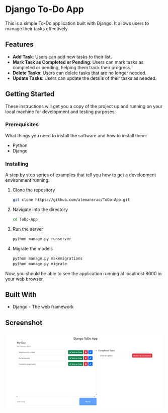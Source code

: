 # Django To-Do App

This is a simple To-Do application built with Django. It allows users to manage their tasks effectively.

## Features

- **Add Task**: Users can add new tasks to their list.
- **Mark Task as Completed or Pending**: Users can mark tasks as completed or pending, helping them track their progress.
- **Delete Tasks**: Users can delete tasks that are no longer needed.
- **Update Tasks**: Users can update the details of their tasks as needed.

## Getting Started

These instructions will get you a copy of the project up and running on your local machine for development and testing purposes.

### Prerequisites

What things you need to install the software and how to install them:

- Python
- Django

### Installing

A step by step series of examples that tell you how to get a development environment running:

1. Clone the repository
    ```bash
    git clone https://github.com/alemansrao/ToDo-App.git
    ```
2. Navigate into the directory
    ```bash
    cd ToDo-App
    ```
3. Run the server
    ```bash
    python manage.py runserver
    ```
4. Migrate the models
    ```bash
    python manage.py makemigrations
    python manage.py migrate
    ```

Now, you should be able to see the application running at localhost:8000 in your web browser.

## Built With

- Django - The web framework

## Screenshot

![Alt text](https://github.com/alemansrao/ToDo-App/blob/main/screenshot.png "Screenshot of the Site")



